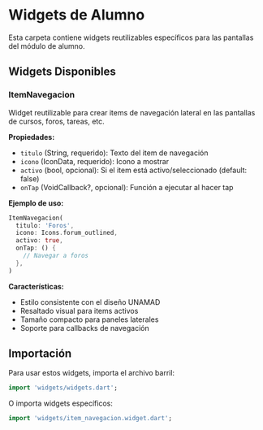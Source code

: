 # Widgets de Alumno

Esta carpeta contiene widgets reutilizables específicos para las pantallas del módulo de alumno.

## Widgets Disponibles

### ItemNavegacion

Widget reutilizable para crear items de navegación lateral en las pantallas de cursos, foros, tareas, etc.

**Propiedades:**
- `titulo` (String, requerido): Texto del item de navegación
- `icono` (IconData, requerido): Icono a mostrar
- `activo` (bool, opcional): Si el item está activo/seleccionado (default: false)
- `onTap` (VoidCallback?, opcional): Función a ejecutar al hacer tap

**Ejemplo de uso:**
```dart
ItemNavegacion(
  titulo: 'Foros',
  icono: Icons.forum_outlined,
  activo: true,
  onTap: () {
    // Navegar a foros
  },
)
```

**Características:**
- Estilo consistente con el diseño UNAMAD
- Resaltado visual para items activos
- Tamaño compacto para paneles laterales
- Soporte para callbacks de navegación

## Importación

Para usar estos widgets, importa el archivo barril:

```dart
import 'widgets/widgets.dart';
```

O importa widgets específicos:

```dart
import 'widgets/item_navegacion.widget.dart';
``` 